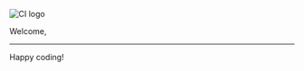 ![CI logo](https://codeinstitute.s3.amazonaws.com/fullstack/ci_logo_small.png)

Welcome,

--------

Happy coding!
